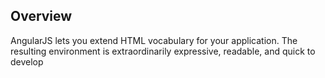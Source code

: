 
Overview
---------------------
AngularJS lets you extend HTML vocabulary for your application. The resulting environment is extraordinarily expressive, readable, and quick to develop
